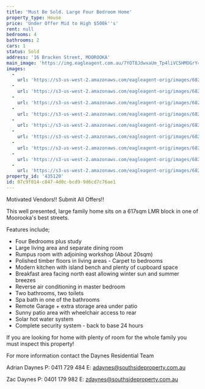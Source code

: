 ```yaml
---
title: 'Must Be Sold. Large Four Bedroom Home'
property_type: House
price: 'Under Offer Mid to High $500k''s'
rent: null
bedrooms: 4
bathrooms: 2
cars: 1
status: Sold
address: '16 Bracken Street, MOOROOKA'
main_image: 'https://img.eagleagent.com.au/7YOT8JdwxaUm_Tp4liVC5HMOGrY=/1280x854/smart/https://s3-us-west-2.amazonaws.com/eagleagent-orig/images/6820688/105933621-image-M.jpg'
images:
  -
    url: 'https://s3-us-west-2.amazonaws.com/eagleagent-orig/images/6820696/105933621-image-H.jpg'
  -
    url: 'https://s3-us-west-2.amazonaws.com/eagleagent-orig/images/6820695/105933621-image-G.jpg'
  -
    url: 'https://s3-us-west-2.amazonaws.com/eagleagent-orig/images/6820694/105933621-image-F.jpg'
  -
    url: 'https://s3-us-west-2.amazonaws.com/eagleagent-orig/images/6820693/105933621-image-E.jpg'
  -
    url: 'https://s3-us-west-2.amazonaws.com/eagleagent-orig/images/6820692/105933621-image-D.jpg'
  -
    url: 'https://s3-us-west-2.amazonaws.com/eagleagent-orig/images/6820691/105933621-image-C.jpg'
  -
    url: 'https://s3-us-west-2.amazonaws.com/eagleagent-orig/images/6820690/105933621-image-B.jpg'
  -
    url: 'https://s3-us-west-2.amazonaws.com/eagleagent-orig/images/6820689/105933621-image-A.jpg'
  -
    url: 'https://s3-us-west-2.amazonaws.com/eagleagent-orig/images/6820688/105933621-image-M.jpg'
property_id: '435120'
id: 07c9f014-c847-4d0c-bcd9-9d6cd7c76ae1
---
```

Motivated Vendors!!
Submit All Offers!!

This well presented, large family home sits on a 617sqm LMR block in one of Moorooka's best streets.

Features include;
* Four Bedrooms plus study
* Large living area and separate dining room
* Rumpus room with adjoining workshop (About 20sqm)
* Polished timber floors in living areas - Carpet to bedrooms
* Modern kitchen with island bench and plenty of cupboard space
* Breakfast area facing north east allowing winter sun and summer breezes
* Reverse air conditioning in master bedroom
* Two bathrooms, two toilets
* Spa bath in one of the bathrooms
* Remote Garage + extra storage area under patio
* Sunny patio area with wheelchair access to rear
* Solar hot water system
* Complete security system - back to base 24 hours

If you are looking for home with plenty of room for the whole family you must inspect this property!

For more information contact the Daynes Residential Team

Adrian Daynes
P: 0411 729 484
E: adaynes@southsideproperty.com.au

Zac Daynes
P: 0401 179 982
E: zdaynes@southsideproperty.com.au